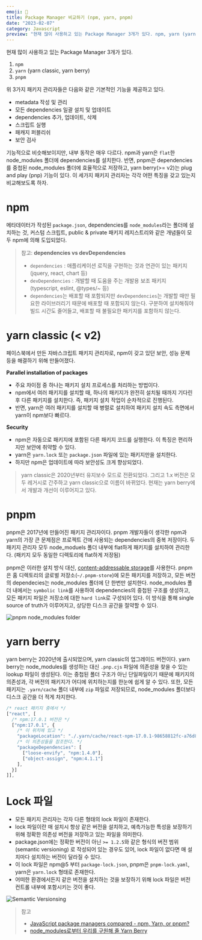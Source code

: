 ```yaml
---
emoji: 🤖
title: Package Manager 비교하기 (npm, yarn, pnpm)
date: "2023-02-07"
category: Javascript
preview: "현재 많이 사용하고 있는 Package Manager 3개가 있다. npm, yarn (yarn classic, yarn berry), pnpm. 위 3가지 패키지 관리자들은 다음과 같은 기본적인 기능을 제공하고 있다. metadata 작성 및 관리. 모든 dependencies 일괄 설치 및 업데이트. dependencies 추가, 업데이트, 삭제. 스크립트 실행. 패캐지 퍼블리쉬. 보안 검사 기능적으로 비슷해보이지만, 내부 동작은 매우 다르다. npm과 yarn은 flat한 node_modules 폴더에 dependencies를 설치한다. 반면, pnpm은 dependencies를 중첩된 node_modules 폴더에 효율적으로 저장하고, yarn berry(>= v2)는 plug and play (pnp) 기능이 있다. 이 세가지 패키지 관리자는 각각 어떤 특징을 갖고 있는지 비교해보도록 하자."
---
```


현재 많이 사용하고 있는 Package Manager 3개가 있다.

1. `npm`
2. `yarn` (yarn classic, yarn berry)
3. `pnpm`

위 3가지 패키지 관리자들은 다음와 같은 기본적인 기능을 제공하고 있다.

- metadata 작성 및 관리
- 모든 dependencies 일괄 설치 및 업데이트
- dependencies 추가, 업데이트, 삭제
- 스크립트 실행
- 패캐지 퍼블리쉬
- 보안 검사

기능적으로 비슷해보이지만, 내부 동작은 매우 다르다. npm과 yarn은 `flat`한 node_modules 폴더에 dependencies를 설치한다. 반면, pnpm은 dependencies를 중첩된 node_modules 폴더에 효율적으로 저장하고, yarn berry(>= v2)는 plug and play (pnp) 기능이 있다. 이 세가지 패키지 관리자는 각각 어떤 특징을 갖고 있는지 비교해보도록 하자.

# npm

메타데이터가 작성된 `package.json`, dependencies를 `node_modules`라는 폴더에 설치하는 것, 커스텀 스크립트, public & private 패키지 레지스트리와 같은 개념들이 모두 npm에 의해 도입되었다.

> 참고: **dependencies vs devDependencies**
>
> - `dependencies` : 애플리케이션 로직을 구현하는 것과 연관이 있는 패키지 (jquery, react, chart 등)
> - `devDependencies` : 개발할 때 도움을 주는 개발용 보조 패키지 (typescript, eslint, @types/~ 등)
> - `dependencies`는 배포할 때 포함되지만 `devDependencies`는 개발할 때만 필요한 라이브러리기 때문에 배포할 때 포함되지 않는다. 구분하여 설치해줘야 빌드 시간도 줄어들고, 배포할 때 불필요한 패키지를 포함하지 않는다.

# yarn classic (< v2)

페이스북에서 만든 자바스크립트 패키지 관리자로, npm이 갖고 있던 보안, 성능 문제 등을 해결하기 위해 만들어졌다.

**Parallel installation of packages**

- 주요 차이점 중 하나는 패키지 설치 프로세스를 처리하는 방법이다.
- npm에서 여러 패키지를 설치할 때, 하나의 패키지가 완전히 설치될 때까지 기다린 후 다른 패키지를 설치한다. 즉, 패키지 설치 작업이 순차적으로 진행된다.
- 반면, yarn은 여러 패키지를 설치할 때 병렬로 설치하여 패키지 설치 속도 측면에서 yarn이 npm보다 빠르다.

**Security**

- npm은 자동으로 패키지에 포함된 다른 패키지 코드를 실행한다. 이 특징은 편리하지만 보안에 취약할 수 있다.
- yarn은 `yarn.lock` 또는 `package.json` 파일에 있는 패키지만을 설치한다.
- 하지만 npm은 업데이트에 따라 보안성도 크게 향상되었다.

> yarn classic은 2020년부터 유지보수 모드로 전환되었다. 그리고 1.x 버전은 모두 레거시로 간주하고 yarn classic으로 이름이 바뀌었다. 현재는 yarn berry에서 개발과 개선이 이루어지고 있다.

# pnpm

pnpm은 2017년에 만들어진 패키지 관리자이다. pnpm 개발자들이 생각한 npm과 yarn의 가장 큰 문제점은 프로젝트 간에 사용되는 dependencies의 중복 저장이다. 두 패키지 관리자 모두 node_moduels 폴더 내부에 flat하게 패키지를 설치하여 관리한다. (패키지 모두 동일한 디렉토리에 flat하게 저장됨)

pnpm은 이러한 설치 방식 대신, [content-addressable storage](https://pnpm.io/next/symlinked-node-modules-structure)를 사용한다. pnpm은 홈 디렉토리의 글로벌 저장소(`~/.pnpm-store`)에 모든 패키지를 저장하고, 모든 버전의 dependecies는 node_modules 폴더에 단 한번만 설치한다. node_modules 폴더 내에서는 `symbolic link`를 사용하여 dependencies의 중첩된 구조를 생성하고, 모든 패키지 파일은 저장소에 대한 `hard link`로 구성되어 있다. 이 방식을 통해 single source of truth가 이루어지고, 상당한 디스크 공간을 절약할 수 있다.

![pnpm node_modules folder](1.png)

# yarn berry

yarn berry는 2020년에 출시되었으며, yarn classic의 업그레이드 버전이다. yarn berry는
node_modules를 생성하는 대신 `.pnp.cjs` 파일에 의존성을 찾을 수 있는 lookup 파일이 생성된다. 이는 중첩된 폴더 구조가 아닌 단일파일이기 때문에 패키지의 의존성과, 각 버전의 패키지가 어디에 위치하는지를 한눈에 쉽게 알 수 있다. 또한, 모든 패키지는 `.yarn/cache` 폴더 내부에 `zip` 파일로 저장되므로, node_modules 폴더보다 디스크 공간을 더 적게 차지한다.

```cjs
/* react 패키지 중에서 */
["react", [
  /* npm:17.0.1 버전은 */
  ["npm:17.0.1", {
    /* 이 위치에 있고 */
    "packageLocation": "./.yarn/cache/react-npm-17.0.1-98658812fc-a76d86ec97.zip/node_modules/react/",
    /* 이 의존성들을 참조한다. */
    "packageDependencies": [
      ["loose-envify", "npm:1.4.0"],
      ["object-assign", "npm:4.1.1"]
    ],
  }]
]],
```

# Lock 파일

- 모든 패키지 관리자는 각자 다른 형태의 lock 파일이 존재한다.
- lock 파일이란 매 설치시 항상 같은 버전을 설치하고, 예측가능한 특성을 보장하기 위해 정확한 의존성 버전을 저장하고 있는 파일을 의미한다.
- package.json에는 정확한 버전이 아닌 `>= 1.2.5`와 같은 형식의 버전 범위 (semantic versioning) 로 작성되어 있는 경우도 있어, lock 파일이 없다면 매 설치마다 설치하는 버전이 달라질 수 있다.
- 이 lock 파일은 npm@5 부터 `package-lock.json`, pnpm은 `pnpm-lock.yaml`, yarn은 `yarn.lock` 형태로 존재한다.
- 어떠한 환경에서든지 같은 버전을 설치하는 것을 보장하기 위해 lock 파일은 버전 컨트롤 내부에 포함시키는 것이 좋다.

![Semantic Versionsing](2.png)

> 참고
>
> - [JavaScript package managers compared - npm, Yarn, or pnpm?](https://doppelmutzi.github.io/packageManagers/)
> - [node_modules로부터 우리를 구원해 줄 Yarn Berry](https://toss.tech/article/node-modules-and-yarn-berry)
